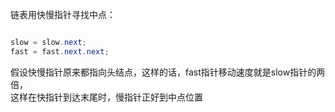 链表用快慢指针寻找中点：
```java

slow = slow.next;
fast = fast.next.next;

```
假设快慢指针原来都指向头结点，这样的话，fast指针移动速度就是slow指针的两倍，
<br>这样在快指针到达末尾时，慢指针正好到中点位置

